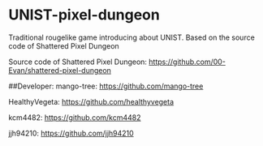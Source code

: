# UNIST-pixel-dungeon

Traditional rougelike game introducing about UNIST. Based on the source code of Shattered Pixel Dungeon

Source code of Shattered Pixel Dungeon: 
https://github.com/00-Evan/shattered-pixel-dungeon

##Developer:
mango-tree: 
https://github.com/mango-tree

HealthyVegeta: 
https://github.com/healthyvegeta

kcm4482: 
https://github.com/kcm4482

jjh94210: 
https://github.com/jjh94210

